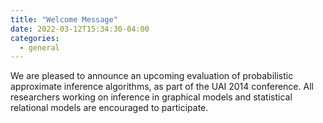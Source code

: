 ```yaml
---
title: "Welcome Message"
date: 2022-03-12T15:34:30-04:00
categories:
  - general
---
```


We are pleased to announce an upcoming evaluation of probabilistic approximate inference algorithms, as part of the UAI 2014 conference. All researchers working on inference in graphical models and statistical relational models are encouraged to participate.
